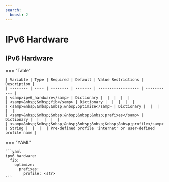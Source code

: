 ```yaml
---
search:
  boost: 2
---
```


# IPv6 Hardware
## IPv6 Hardware

=== "Table"


    | Variable | Type | Required | Default | Value Restrictions | Description |
    | -------- | ---- | -------- | ------- | ------------------ | ----------- |
    | <samp>ipv6_hardware</samp> | Dictionary |  |  |  |  |
    | <samp>&nbsp;&nbsp;fib</samp> | Dictionary |  |  |  |  |
    | <samp>&nbsp;&nbsp;&nbsp;&nbsp;optimize</samp> | Dictionary |  |  |  |  |
    | <samp>&nbsp;&nbsp;&nbsp;&nbsp;&nbsp;&nbsp;prefixes</samp> | Dictionary |  |  |  |  |
    | <samp>&nbsp;&nbsp;&nbsp;&nbsp;&nbsp;&nbsp;&nbsp;&nbsp;profile</samp> | String |  |  |  | Pre-defined profile 'internet' or user-defined profile name |

=== "YAML"

    ```yaml
    ipv6_hardware:
      fib:
        optimize:
          prefixes:
            profile: <str>
    ```
